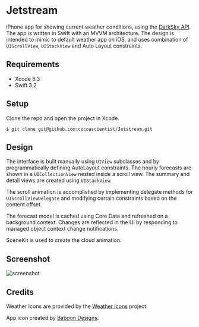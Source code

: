 # Jetstream

iPhone app for showing current weather conditions, using the [DarkSky API](https://darksky.net/dev/). The app is written in Swift with an MVVM architecture. The design is intended to mimic to default weather app on iOS, and uses combination of `UIScrollView`, `UIStackView` and Auto Layout constraints.

## Requirements

* Xcode 8.3
* Swift 3.2

## Setup

Clone the repo and open the project in Xcode.

	$ git clone git@github.com:cocoascientist/Jetstream.git

## Design

The interface is built manually using `UIView` subclasses and by programmatically defining AutoLayout constraints. The hourly forecasts are shown in a `UICollectionView` nested inside a scroll view. The summary and detail views are created using `UIStackView`.

The scroll animation is accomplished by implementing delegate methods for `UIScrollViewDelegate` and modifying certain constraints based on the content offset.

The forecast model is cached using Core Data and refreshed on a background context. Changes are reflected in the UI by responding to managed object context change notifications.

SceneKit is used to create the cloud animation.

## Screenshot

![screenshot](http://i.imgur.com/oAJqVVC.gif)

## Credits

Weather Icons are provided by the [Weather Icons](https://github.com/erikflowers/weather-icons) project.

App icon created by [Baboon Designs](https://thenounproject.com/baboondesigns/).
